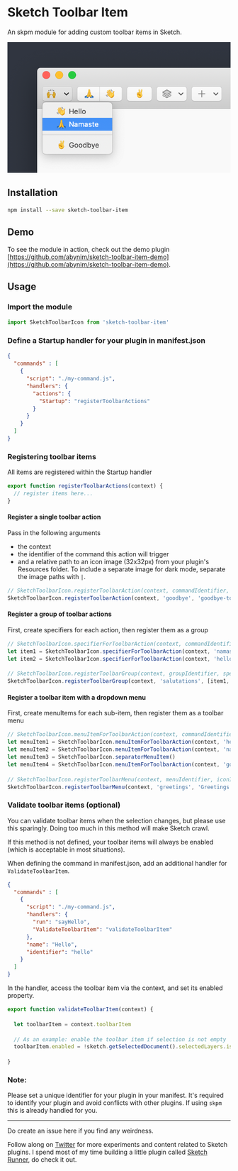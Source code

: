 # Sketch Toolbar Item
An skpm module for adding custom toolbar items in Sketch.

![Image](https://github.com/abynim/sketch-toolbar-item/blob/master/gh-image.png?raw=true)

## Installation
```bash
npm install --save sketch-toolbar-item
```

## Demo
To see the module in action, check out the demo plugin [https://github.com/abynim/sketch-toolbar-item-demo](https://github.com/abynim/sketch-toolbar-item-demo).


## Usage

### Import the module
```js
import SketchToolbarIcon from 'sketch-toolbar-item'
```

### Define a Startup handler for your plugin in manifest.json
```json
{
  "commands" : [
    {
      "script": "./my-command.js",
      "handlers": {
        "actions": {
          "Startup": "registerToolbarActions"
        }
      }
    }
  ]
}
```

### Registering toolbar items 
All items are registered within the Startup handler
```js
export function registerToolbarActions(context) {
  // register items here...
}
```

#### Register a single toolbar action
Pass in the following arguments
- the context  
- the identifier of the command this action will trigger
- and a relative path to an icon image (32x32px) from your plugin's Resources folder. To include a separate image for dark mode, separate the image paths with `|`.
```js
// SketchToolbarIcon.registerToolbarAction(context, commandIdentifier, iconImagePath)
SketchToolbarIcon.registerToolbarAction(context, 'goodbye', 'goodbye-toolbar-icon.png|goodbye-toolbar-icon-dark.png')
```

#### Register a group of toolbar actions
First, create specifiers for each action, then register them as a group
```js
// SketchToolbarIcon.specifierForToolbarAction(context, commandIdentifier, iconImagePath)
let item1 = SketchToolbarIcon.specifierForToolbarAction(context, 'namaste', 'namaste-toolbar-icon.png|namaste-toolbar-icon-dark.png')
let item2 = SketchToolbarIcon.specifierForToolbarAction(context, 'hello', 'hello-toolbar-icon.png|hello-toolbar-icon-dark.png')

// SketchToolbarIcon.registerToolbarGroup(context, groupIdentifier, specifiers)
SketchToolbarIcon.registerToolbarGroup(context, 'salutations', [item1, item2])
```

#### Register a toolbar item with a dropdown menu
First, create menuItems for each sub-item, then register them as a toolbar menu
```js
// SketchToolbarIcon.menuItemForToolbarAction(context, commandIdentifier, iconImagePath)
let menuItem1 = SketchToolbarIcon.menuItemForToolbarAction(context, 'hello', 'hello-toolbar-icon.png|hello-toolbar-icon-dark.png')
let menuItem2 = SketchToolbarIcon.menuItemForToolbarAction(context, 'namaste', 'namaste-toolbar-icon.pngnamaste-toolbar-icon-dark.png')
let menuItem3 = SketchToolbarIcon.separatorMenuItem()
let menuItem4 = SketchToolbarIcon.menuItemForToolbarAction(context, 'goodbye', 'goodbye-toolbar-icon.png|goodbye-toolbar-icon-dark.png')

// SketchToolbarIcon.registerToolbarMenu(context, menuIdentifier, iconImagePath, menuItems)
SketchToolbarIcon.registerToolbarMenu(context, 'greetings', 'Greetings', 'greetings-toolbar-icon.png|greetings-toolbar-icon-dark.png', [menuItem1, menuItem2, menuItem3, menuItem4])
```

### Validate toolbar items (optional)
You can validate toolbar items when the selection changes, but please use this sparingly. Doing too much in this method will make Sketch crawl.

If this method is not defined, your toolbar items will always be enabled (which is acceptable in most situations).

When defining the command in manifest.json, add an additional handler for `ValidateToolbarItem`.

```json
{
  "commands" : [
    {
      "script": "./my-command.js",
      "handlers": {
        "run": "sayHello",
        "ValidateToolbarItem": "validateToolbarItem"
      },
      "name": "Hello",
      "identifier": "hello"
    }
  ]
}
```

In the handler, access the toolbar item via the context, and set its enabled property.
```js
export function validateToolbarItem(context) {

  let toolbarItem = context.toolbarItem

  // As an example: enable the toolbar item if selection is not empty
  toolbarItem.enabled = !sketch.getSelectedDocument().selectedLayers.isEmpty

}
```

### Note:
Please set a unique identifier for your plugin in your manifest. It's required to identify your plugin and avoid conflicts with other plugins. If using `skpm` this is already handled for you.

---

Do create an issue here if you find any weirdness. 

Follow along on [Twitter](https://twitter.com/abynim) for more experiments and content related to Sketch plugins. I spend most of my time building a little plugin called [Sketch Runner](https://sketchrunner.com), do check it out.
